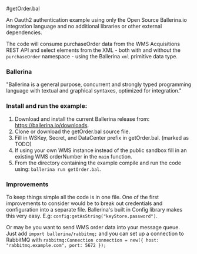 #getOrder.bal

An Oauth2 authentication example using only the Open Source Ballerina.io integration language and no additional libraries or other external dependencies.
 
The code will consume purchaseOrder data from the WMS Acquisitions REST API
and select elements from the XML - both with and without the  `purchaseOrder` namespace - using the Ballerina `xml` primitive data type.

### Ballerina

"Ballerina is a general purpose, concurrent and strongly typed programming language with textual and graphical syntaxes, optimized for integration."

### Install and run the example:

1. Download and install the current Ballerina release from: https://ballerina.io/downloads.
2. Clone or download the getOrder.bal source file.
3. Fill in WSKey, Secret, and DataCenter prefix in getOrder.bal. (marked as TODO)
4. If using your own WMS instance instead of the public sandbox fill in an existing WMS orderNumber  in the `main` function.
5. From the directory containing the example compile and run the code using: `ballerina run getOrder.bal`.

### Improvements

To keep things simple all the code is in one file. One of the first improvements to consider would be to break out credentials and configuration into a separate file. Ballerina's built in Config library makes this very easy. E.g: `config:getAsString("keyStore.password")`.

Or may be you want to send WMS order data into your message queue. Just add `import ballerina/rabbitmq;` and you can set up a connection to RabbitMQ with `rabbitmq:Connection connection = new({ host: "rabbitmq.example.com", port: 5672 });`
